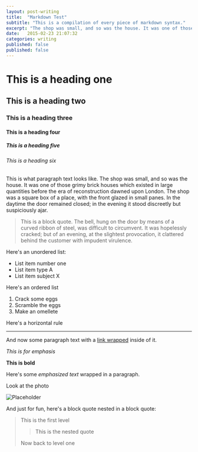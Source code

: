 ```yaml
---
layout: post-writing
title:  "Markdown Test"
subtitle: "This is a compilation of every piece of markdown syntax."
excerpt: "The shop was small, and so was the house. It was one of those grimy brick houses which existed in large quantities before the era of reconstruction dawned upon London…"
date:   2015-02-23 21:07:32
categories: writing
published: false
published: false
---
```

# This is a heading one

## This is a heading two

### This is a heading three

#### This is a heading four

##### This is a heading five

###### This is a heading six

This is what paragraph text looks like. The shop was small, and so was the house. It was one of those grimy brick houses which existed in large quantities before the era of reconstruction dawned upon London. The shop was a square box of a place, with the front glazed in small panes. In the daytime the door remained closed; in the evening it stood discreetly but suspiciously ajar.

> This is a block quote. The bell, hung on the door by means of a curved ribbon of steel, was difficult to circumvent. It was hopelessly cracked; but of an evening, at the slightest provocation, it clattered behind the customer with impudent virulence.

Here's an unordered list:

- List item number one
- List item type A
- List item subject X

Here's an ordered list

1. Crack some eggs
2. Scramble the eggs
3. Make an omellete

Here's a horizontal rule

***

And now some paragraph text with a [link wrapped](#) inside of it.

*This is for emphasis*

**This is bold**

Here's some *emphasized text* wrapped in a paragraph.

Look at the photo

![Placeholder](http://placehold.it/350x150)

And just for fun, here's a block quote nested in a block quote:

> This is the first level
>
>> This is the nested quote
>
> Now back to level one